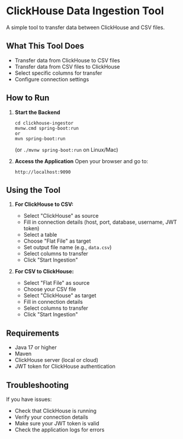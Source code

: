 # ClickHouse Data Ingestion Tool

A simple tool to transfer data between ClickHouse and CSV files.

## What This Tool Does

- Transfer data from ClickHouse to CSV files
- Transfer data from CSV files to ClickHouse
- Select specific columns for transfer
- Configure connection settings

## How to Run

1. **Start the Backend**
   ```
   cd clickhouse-ingestor
   mvnw.cmd spring-boot:run
   or 
   mvn spring-boot:run

   ```
   (or `./mvnw spring-boot:run` on Linux/Mac)

2. **Access the Application**
   Open your browser and go to:
   ```
   http://localhost:9090
   ```

## Using the Tool

1. **For ClickHouse to CSV:**
   - Select "ClickHouse" as source
   - Fill in connection details (host, port, database, username, JWT token)
   - Select a table
   - Choose "Flat File" as target
   - Set output file name (e.g., `data.csv`)
   - Select columns to transfer
   - Click "Start Ingestion"

2. **For CSV to ClickHouse:**
   - Select "Flat File" as source
   - Choose your CSV file
   - Select "ClickHouse" as target
   - Fill in connection details
   - Select columns to transfer
   - Click "Start Ingestion"

## Requirements

- Java 17 or higher
- Maven
- ClickHouse server (local or cloud)
- JWT token for ClickHouse authentication

## Troubleshooting

If you have issues:
- Check that ClickHouse is running
- Verify your connection details
- Make sure your JWT token is valid
- Check the application logs for errors 
